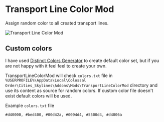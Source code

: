 Transport Line Color Mod
=================================

Assign random color to all created transport lines.

![Transport Line Color Mod](http://cloud-4.steamusercontent.com/ugc/28485209067690103/1BAB5791C0D431F1E855781A81487BCDB400032F/1024x576.resizedimage)


Custom colors
-------------

I have used [Distinct Colors Generator](http://phrogz.net/css/distinct-colors.html) to create default color set, but if you are not happy with it feel feel to create your own. 

TransportLineColorMod will check ```colors.txt``` file in ```%USERPROFILE%\AppData\Local\Colossal Order\Cities_Skylines\Addons\Mods\TransportLineColorMod``` directory and use its content as source for random colors. If custom color file doesn't exist default colors will be used.

Example ```colors.txt``` file

	#d40000, #bed400, #00d42a, #0094d4, #5500d4, #d4006a

	


